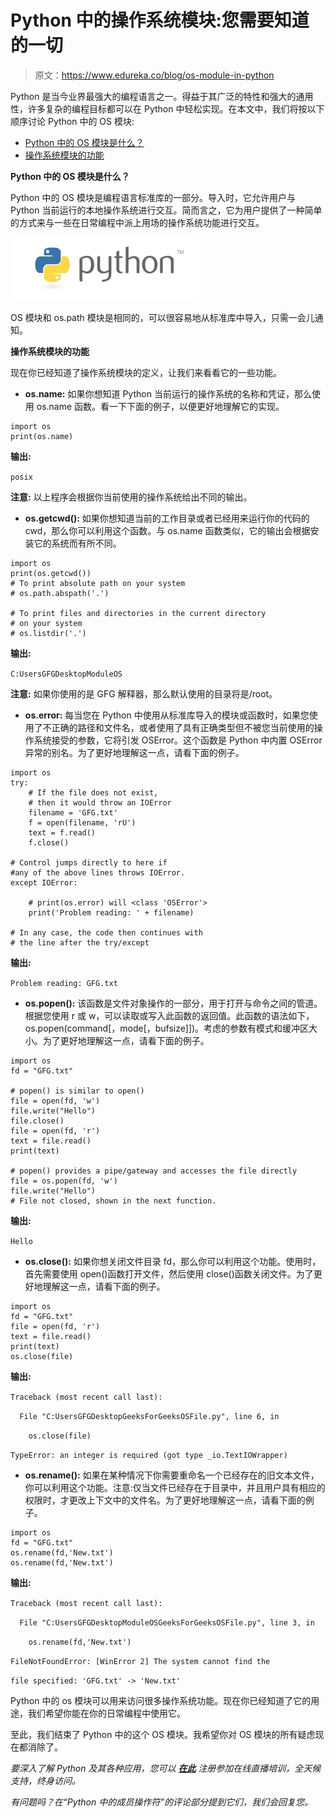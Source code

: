 # Python 中的操作系统模块:您需要知道的一切

> 原文：<https://www.edureka.co/blog/os-module-in-python>

Python 是当今业界最强大的编程语言之一。得益于其广泛的特性和强大的通用性，许多复杂的编程目标都可以在 Python 中轻松实现。在本文中，我们将按以下顺序讨论 Python 中的 OS 模块:

*   [Python 中的 OS 模块是什么？](#what)
*   [操作系统模块的功能](#functions)

**Python 中的 OS 模块是什么？**

Python 中的 OS 模块是编程语言标准库的一部分。导入时，它允许用户与 Python 当前运行的本地操作系统进行交互。简而言之，它为用户提供了一种简单的方式来与一些在日常编程中派上用场的操作系统功能进行交互。

![OS Module in Python](img/4c6f99f56333f713cda7948445645f94.png)

OS 模块和 os.path 模块是相同的，可以很容易地从标准库中导入，只需一会儿通知。

**操作系统模块的功能**

现在你已经知道了操作系统模块的定义，让我们来看看它的一些功能。

*   **os.name:** 如果你想知道 Python 当前运行的操作系统的名称和凭证，那么使用 os.name 函数。看一下下面的例子，以便更好地理解它的实现。

```
import os 
print(os.name) 
```

**输出:**

`posix`

**注意:** 以上程序会根据你当前使用的操作系统给出不同的输出。

*   **os.getcwd():** 如果你想知道当前的工作目录或者已经用来运行你的代码的 cwd，那么你可以利用这个函数。与 os.name 函数类似，它的输出会根据安装它的系统而有所不同。

```
import os 
print(os.getcwd()) 
# To print absolute path on your system 
# os.path.abspath('.') 

# To print files and directories in the current directory 
# on your system 
# os.listdir('.')
```

**输出:**

`C:UsersGFGDesktopModuleOS`

**注意:** 如果你使用的是 GFG 解释器，那么默认使用的目录将是/root。

*   **os.error:** 每当您在 Python 中使用从标准库导入的模块或函数时，如果您使用了不正确的路径和文件名，或者使用了具有正确类型但不被您当前使用的操作系统接受的参数，它将引发 OSError。这个函数是 Python 中内置 OSError 异常的别名。为了更好地理解这一点，请看下面的例子。

```
import os 
try: 
	# If the file does not exist, 
	# then it would throw an IOError 
	filename = 'GFG.txt'
	f = open(filename, 'rU') 
	text = f.read() 
	f.close() 

# Control jumps directly to here if 
#any of the above lines throws IOError.	 
except IOError: 

	# print(os.error) will <class 'OSError'> 
	print('Problem reading: ' + filename) 

# In any case, the code then continues with 
# the line after the try/except
```

**输出:**

`Problem reading: GFG.txt`

*   **os.popen():** 该函数是文件对象操作的一部分，用于打开与命令之间的管道。根据您使用 r 或 w，可以读取或写入此函数的返回值。此函数的语法如下，os.popen(command[，mode[，bufsize]])。考虑的参数有模式和缓冲区大小。为了更好地理解这一点，请看下面的例子。

```
import os 
fd = "GFG.txt"

# popen() is similar to open() 
file = open(fd, 'w') 
file.write("Hello") 
file.close() 
file = open(fd, 'r') 
text = file.read() 
print(text) 

# popen() provides a pipe/gateway and accesses the file directly 
file = os.popen(fd, 'w') 
file.write("Hello") 
# File not closed, shown in the next function.
```

**输出:**

`Hello`

*   **os.close():** 如果你想关闭文件目录 fd，那么你可以利用这个功能。使用时，首先需要使用 open()函数打开文件，然后使用 close()函数关闭文件。为了更好地理解这一点，请看下面的例子。

```
import os 
fd = "GFG.txt"
file = open(fd, 'r') 
text = file.read() 
print(text) 
os.close(file)
```

**输出:**

`Traceback (most recent call last):`

`  File "C:UsersGFGDesktopGeeksForGeeksOSFile.py", line 6, in `

`    os.close(file)`

`TypeError: an integer is required (got type _io.TextIOWrapper)`

*   **os.rename():** 如果在某种情况下你需要重命名一个已经存在的旧文本文件，你可以利用这个功能。注意:仅当文件已经存在于目录中，并且用户具有相应的权限时，才更改上下文中的文件名。为了更好地理解这一点，请看下面的例子。

```
import os 
fd = "GFG.txt"
os.rename(fd,'New.txt') 
os.rename(fd,'New.txt')
```

**输出:**

`Traceback (most recent call last):`

`  File "C:UsersGFGDesktopModuleOSGeeksForGeeksOSFile.py", line 3, in `

`    os.rename(fd,'New.txt')`

`FileNotFoundError: [WinError 2] The system cannot find the`

`file specified: 'GFG.txt' -> 'New.txt'`

Python 中的 os 模块可以用来访问很多操作系统功能。现在你已经知道了它的用途，我们希望你能在你的日常编程中使用它。

至此，我们结束了 Python 中的这个 OS 模块。我希望你对 OS 模块的所有疑虑现在都消除了。

*要深入了解 Python 及其各种应用，您可以 [**在此**](https://www.edureka.co/python/) 注册参加在线直播培训，全天候支持，终身访问。*

*有问题吗？在“Python 中的成员操作符”的评论部分提到它们，我们会回复您。*